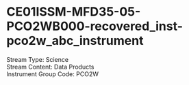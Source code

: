 # CE01ISSM-MFD35-05-PCO2WB000-recovered_inst-pco2w_abc_instrument

Stream Type: Science<br>
Stream Content: Data Products<br>
Instrument Group Code: PCO2W<br>
